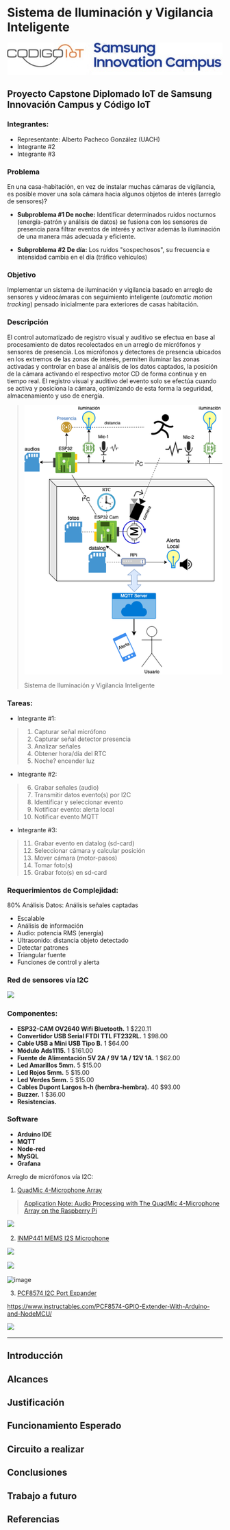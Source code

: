 # Sistema de Iluminación y Vigilancia Inteligente 

![](https://github.com/AlbertoPachecoDev/Capstone-Proy-Camaras-Inteligentes/blob/main/logos.jpg)

## Proyecto Capstone Diplomado IoT de Samsung Innovación Campus y Código IoT

### Integrantes:
 - Representante: Alberto Pacheco González (UACH)
 - Integrante #2
 - Integrante #3

### Problema
En una casa-habitación, en vez de instalar muchas cámaras de vigilancia, es posible mover una sola cámara hacia algunos objetos de interés (arreglo de sensores)?

 - **Subproblema #1 De noche:** Identificar determinados ruidos nocturnos (energía-patrón y análisis de datos) se fusiona con los sensores de presencia para filtrar eventos de interés y activar además la iluminación de una manera más adecuada y eficiente. 
 
 - **Subproblema #2 De día:** Los ruidos "sospechosos", su frecuencia e intensidad cambia en el día (tráfico vehículos)

### Objetivo

Implementar un sistema de iluminación y vigilancia basado en arreglo de sensores y videocámaras con seguimiento inteligente (_automatic motion tracking_) pensado inicialmente para exteriores de casas habitación.

### Descripción

El control automatizado de registro visual y auditivo se efectua en base al procesamiento de datos recolectados en un arreglo de micrófonos y sensores de presencia. Los micrófonos y detectores de presencia ubicados en los extremos de las zonas de interés, permiten iluminar las zonas activadas y controlar en base al análisis de los datos captados, la posición de la cámara activando el respectivo motor CD de forma continua y en tiempo real. El registro visual y auditivo del evento solo se efectúa cuando se activa y posiciona la cámara, optimizando de esta forma la seguridad, almacenamiento y uso de energía.

  > ![Sistema de Iluminación y Vigilancia Inteligente](https://github.com/AlbertoPachecoDev/Capstone-Proy-Camaras-Inteligentes/blob/72070e9e05f125d2737b1563c9dbbdb86ad8301a/CamaraMotorizada-demo-i2c.png)
  >
  > Sistema de Iluminación y Vigilancia Inteligente

### Tareas:
- Integrante #1:
>
> 1. Capturar señal micrófono
> 2. Capturar señal detector presencia
> 3. Analizar señales
> 4. Obtener hora/día del RTC
> 5. Noche? encender luz 

- Integrante #2:
>
> 6. Grabar señales (audio) 
> 7. Transmitir datos evento(s) por I2C
> 8. Identificar y seleccionar evento 
> 9. Notificar evento: alerta local
> 10. Notificar evento MQTT

- Integrante #3:
>
> 11. Grabar evento en datalog (sd-card)
> 13. Seleccionar cámara y calcular posición
> 14. Mover cámara (motor-pasos)
> 15. Tomar foto(s)
> 16. Grabar foto(s) en sd-card

### Requerimientos de Complejidad:

80% Análisis Datos:  Análisis señales captadas
- Escalable
- Análisis de información
 - Audio: potencia RMS (energía)
 - Ultrasonido: distancia objeto detectado
 - Detectar patrones
 - Triangular fuente
 - Funciones de control y alerta

### Red de sensores vía I2C

![](https://i0.wp.com/randomnerdtutorials.com/wp-content/uploads/2019/09/I2C-communication-protocol-ESP32.png?quality=50&strip=all&ssl=1)

### Componentes:

- **ESP32-CAM OV2640 Wifi Bluetooth.**                       1       $220.11
- **Convertidor USB Serial FTDI TTL FT232RL.**               1       $98.00
- **Cable USB a Mini USB Tipo B.**                           1       $64.00
- **Módulo Ads1115.**                                        1       $161.00
- **Fuente de Alimentación 5V 2A / 9V 1A / 12V 1A.**         1       $62.00
- **Led Amarillos 5mm.**                                     5       $15.00
- **Led Rojos 5mm.**                                         5       $15.00
- **Led Verdes 5mm.**                                        5       $15.00
- **Cables Dupont Largos h-h (hembra-hembra).**              40      $93.00
- **Buzzer.**                                                1       $36.00
- **Resistencias.**          

### Software
- **Arduino IDE**
- **MQTT**
- **Node-red**
- **MySQL**
- **Grafana**


Arreglo de micrófonos vía I2C:
1. [QuadMic 4-Microphone Array](https://makersportal.com/shop/quadmic-4-microphone-array)

  > [Application Note: Audio Processing with The QuadMic 4-Microphone Array on the Raspberry Pi](https://makersportal.com/blog/audio-processing-with-the-quadmic-4-microphone-array-on-the-raspberry-pi)

![](https://images.squarespace-cdn.com/content/v1/59b037304c0dbfb092fbe894/1610935560928-8R5BB4TPYTCFYAVHF664/quadmic_red_LEDs.JPG?format=1000w)


2. [INMP441 MEMS I2S Microphone](https://makersportal.com/shop/i2s-mems-microphone-for-raspberry-pi-inmp441)

![](https://images.squarespace-cdn.com/content/v1/59b037304c0dbfb092fbe894/1606076376715-ZNHI468TMG4K8DOWP24Y/INMP441_zoom_port_writing.JPG?format=1000w)

![](https://images.squarespace-cdn.com/content/v1/59b037304c0dbfb092fbe894/1606076409876-LWA5AQR2Q79B5364TWHF/i2s_rpi_INMP441_stereo.png?format=1000w)

![image](https://user-images.githubusercontent.com/80423661/160221127-5ddf85e7-97df-4790-93e5-e60db830fa95.png)

3. [PCF8574 I2C Port Expander](https://create.arduino.cc/projecthub/Samhain/pcf8574-expander-with-4-inputs-4-outputs-9a80ef)

https://www.instructables.com/PCF8574-GPIO-Extender-With-Arduino-and-NodeMCU/

![](https://www.pcboard.ca/image/catalog/products/pcf8574/pcf8574-addressing.jpg)

----

## Introducción

## Alcances

## Justificación

## Funcionamiento Esperado

## Circuito a realizar

## Conclusiones

## Trabajo a futuro

## Referencias




